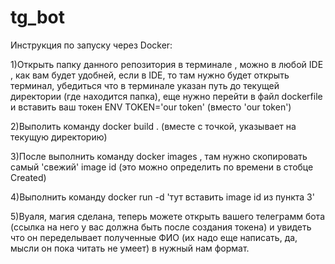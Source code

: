 # tg_bot
Инструкция по запуску через Docker:

1)Открыть папку данного репозитория в терминале ,  можно в любой IDE , как вам будет удобней, если в IDE, то там нужно будет открыть терминал,  убедиться что в терминале указан путь до текущей директории (где находится папка), еще нужно перейти в файл dockerfile  и вставить ваш токен ENV TOKEN='our token' (вместо 'our token')

2)Выполить команду docker build . (вместе с точкой, указывает на текущую директорию)

3)После выполнить команду docker images , там нужно скопировать самый 'свежий' image id (это можно определить по времени в стобце Created)

4)Выполнить команду docker run -d 'тут вставить image id из пункта 3'

5)Вуаля, магия сделана, теперь можете открыть вашего телеграмм бота (ссылка на него у вас должна быть после создания токена) и увидеть что он переделывает полученные ФИО (их надо еще написать, да, мысли он пока читать не умеет) в нужный нам формат.
